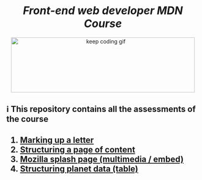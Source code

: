 <h1 align="center"><em>Front-end web developer MDN Course</em></h1>

<p align="center">
  <img src="https://media.giphy.com/media/CcwLAV11cALh3OuEJ5/giphy.gif" alt="keep coding gif" width="480" height="144">
</p>

<h2>ℹ️ This repository contains all the assessments of the course<h2>

<ol>
  <li><a href="/assessment01" title="assessment 1">Marking up a letter</a></li>
  <li><a href="/assessment02" title="assessment 2">Structuring a page of content</a></li>
  <li><a href="/assessment03" title="assessment 3">Mozilla splash page (multimedia / embed)</a></li>
  <li><a href="/assessment04" title="assessment 4">Structuring planet data (table)</a></li>
</ol>
